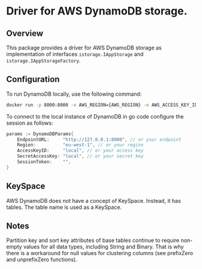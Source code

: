 # Driver for AWS DynamoDB storage.

## Overview
This package provides a driver for AWS DynamoDB storage as implementation of interfaces `istorage.IAppStorage` and `istorage.IAppStorageFactory`. 


## Configuration
To run DynamoDB locally, use the following command:

```bash
docker run -p 8000:8000 -e AWS_REGION={AWS_REGION} -e AWS_ACCESS_KEY_ID={ACESS_KEY_ID} -e AWS_SECRET_ACCESS_KEY={SECRET_ACCESS_KEY} amazon/dynamodb-local
```

To connect to the local instance of DynamoDB in go code configure the session as follows:

```go
params := DynamoDBParams{
    EndpointURL:     "http://127.0.0.1:8000", // or your endpoint
    Region:          "eu-west-1", // or your region
    AccessKeyID:     "local", // or your access key
    SecretAccessKey: "local", // or your secret key
    SessionToken:    "",
}
```

## KeySpace

AWS DynamoDB does not have a concept of KeySpace. Instead, it has tables. The table name is used as a KeySpace.

## Notes

Partition key and sort key attributes of base tables continue to require non-empty values for all data types, including String and Binary. That is why there is a workaround for null values for clustering columns (see prefixZero and unprefixZero functions).
